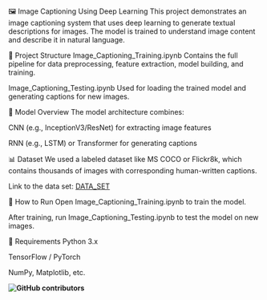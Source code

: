 🖼️ Image Captioning Using Deep Learning
This project demonstrates an image captioning system that uses deep learning to generate textual descriptions for images. The model is trained to understand image content and describe it in natural language.

📁 Project Structure
Image_Captioning_Training.ipynb
Contains the full pipeline for data preprocessing, feature extraction, model building, and training.

Image_Captioning_Testing.ipynb
Used for loading the trained model and generating captions for new images.

🧠 Model Overview
The model architecture combines:

CNN (e.g., InceptionV3/ResNet) for extracting image features

RNN (e.g., LSTM) or Transformer for generating captions

📊 Dataset
We used a labeled dataset like MS COCO or Flickr8k, which contains thousands of images with corresponding human-written captions.

Link to the data set: [DATA_SET](https://www.kaggle.com/datasets/adityajn105/flickr8k)

🚀 How to Run
Open Image_Captioning_Training.ipynb to train the model.

After training, run Image_Captioning_Testing.ipynb to test the model on new images.

🔧 Requirements
Python 3.x

TensorFlow / PyTorch

NumPy, Matplotlib, etc.

**![GitHub contributors](https://img.shields.io/github/contributors/ANUPAM-741/AI-DS_PROJECT_GROUP-27)**

